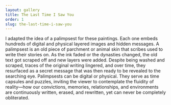 ```yaml
---
layout: gallery
title: The Last Time I Saw You
order: 1
slug: the-last-time-i-saw-you
---
```

I adapted the idea of a palimpsest for these paintings. Each one embeds hundreds of digital and physical layered images and hidden messages. A palimpsest is an old piece of parchment or animal skin that scribes used to write their stories on. As the ink faded or the dynasties changed, the old text got scraped off and new layers were added. Despite being washed and scraped, traces of the original writing lingered, and over time, they resurfaced as a secret message that was then ready to be revealed to the searching eye. Palimpsests can be digital or physical. They serve as time capsules and puzzles, inviting the viewer to contemplate the fluidity of reality—how our convictions, memories, relationships, and environments are continuously written, erased, and rewritten, yet can never be completely obliterated.